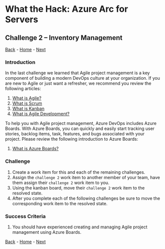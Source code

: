 # What the Hack: Azure Arc for Servers 

## Challenge 2 – Inventory Management
[Back](challenge01.md) - [Home](../readme.md) - [Next](challenge03.md)

### Introduction

In the last challenge we learned that Agile project management is a key component of building a modern DevOps culture at your organization. If you are new to Agile or just want a refresher, we recommend you review the following articles:

1. [What is Agile?](https://docs.microsoft.com/en-us/azure/devops/learn/agile/what-is-agile)
2. [What is Scrum](https://docs.microsoft.com/en-us/azure/devops/learn/agile/what-is-scrum)
3. [What is Kanban](https://docs.microsoft.com/en-us/azure/devops/learn/agile/what-is-kanban)
4. [What is Agile Development?](https://docs.microsoft.com/en-us/azure/devops/learn/agile/what-is-agile-development)

To help you with Agile project management, Azure DevOps includes Azure Boards. With Azure Boards, you can quickly and easily start tracking user stories, backlog items, task, features, and bugs associated with your project. Please review the following introduction to Azure Boards:

1. [What is Azure Boards?](https://docs.microsoft.com/en-us/azure/devops/boards/get-started/what-is-azure-boards)

### Challenge

1. Create a work item for this and each of the remaining challenges. 
2. Assign the `challenge 2` work item to another member of your team, have them assign their `challenge 2` work item to you.
3. Using the kanban board, move their `challenge 2` work item to the resolved state. 
4. After you complete each of the following challenges be sure to move the corresponding work item to the resolved state. 

### Success Criteria

1. You should have experienced creating and managing Agile project management using Azure Boards.

[Back](challenge01.md) - [Home](../readme.md) - [Next](challenge03.md)
